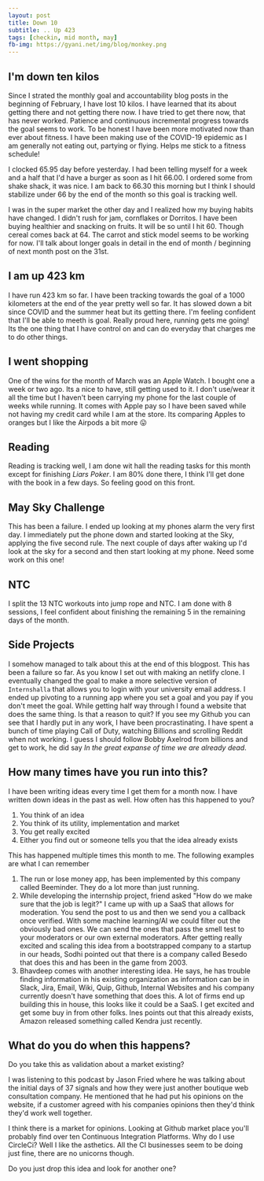 ```yaml
---
layout: post
title: Down 10
subtitle: .. Up 423
tags: [checkin, mid month, may]
fb-img: https://gyani.net/img/blog/monkey.png
---
```


## I'm down ten kilos

Since I strated the monthly goal and accountability blog posts in the beginning of February, I have lost 10 kilos. I have learned that its about getting there
and not getting there now. I have tried to get there now, that has never worked. Patience and continuous incremental progress towards the goal seems to work.
To be honest I have been more motivated now than ever about fitness. I have been making use of the COVID-19 epidemic as I am generally not eating out,
partying or flying. Helps me stick to a fitness schedule!

I clocked 65.95 day before yesterday. I had been telling myself for a week and a half that I'd have a burger as soon as I hit 66.00. I ordered some from shake shack,
it was nice. I am back to 66.30 this morning but I think I should stabilize under 66 by the end of the month so this goal is tracking well.

I was in the super market the other day and I realized how my buying habits have changed. I didn't rush for jam, cornflakes or Dorritos. I have been buying healthier
and snacking on fruits. It will be so until I hit 60. Though cereal comes back at 64. The carrot and stick model seems to be working for now. I'll talk about longer goals in detail in the end of month /  beginning of next month post on the 31st.

## I am up 423 km

I have run 423 km so far. I have been tracking towards the goal of a 1000 kilometers at the end of the year pretty well so far. It has slowed down a bit since COVID and the summer heat but its getting there. I'm feeling confident that I'll be able to meeth is goal. Really proud here, running gets me going! Its the one thing that I have control on and can do
everyday that charges me to do other things.

## I went shopping

One of the wins for the month of March was an Apple Watch. I bought one a week or two ago. Its a nice to have, still getting used to it. I don't use/wear it all the time but I haven't been carrying my phone for the last couple of weeks while running. It comes with Apple pay so I have  been saved while not having my credit card while I am at the store.
Its comparing Apples to oranges but I like the Airpods a bit more 😛

## Reading

Reading is tracking well, I am done wit hall the reading tasks for this month except for finishing *Liars Poker*. I am 80% done there, I think I'll get done with the book in a few days. So feeling good on this front.

## May Sky Challenge

This has been a failure. I ended up looking at my phones alarm the very first day. I immediately put the phone down and started looking at the Sky, applying the five second rule. The next couple of days after waking up I'd look at the sky for a second and then start looking at my phone. Need some work on this one!

## NTC

I split the 13 NTC workouts into jump rope and NTC. I am done with 8 sessions, I feel confident about finishing the remaining 5 in the remaining days of the month.

## Side Projects

I somehow managed to talk about this at the end of this blogpost. This has been a failure so far. As you know I set out with making an netlify clone. I eventually changed the goal to make a more selective version of `Internshalla` that allows you to login with your university email address. I ended up pivoting to a running app where you set a goal and you pay if you don't meet the goal. While getting half way through I found a website that does the same thing. Is that a reason to quit? If you see my Github you can see that I hardly put in any work, I have been procrastinating. I have spent a bunch of time playing Call of Duty, watching Billions and scrolling Reddit when not working. I guess I should follow Bobby Axelrod from billions and get to work, he did say *In the great expanse of time we are already dead*.

## How many times have you run into this?

I have been writing ideas every time I get them for a month now. I have written down ideas in the past as well. How often has this happened to you?

1. You think of an idea
2. You think of its utility, implementation and market
3. You get really excited
4. Either you find out or someone tells you that the idea already exists

This has happened multiple times this month to me. The following examples are what I can remember

1. The run or lose money app, has been implemented by this company called Beeminder. They do a lot more than just running.
2. While developing the internship project, friend asked "How do we make sure that the job is legit?" I came up with up a SaaS that allows for moderation. You send the post to us and then we send you a callback once verified. With some machine learning/AI we could filter out the obviously bad ones. We can send the ones that pass the smell test to your moderators
or our own external moderators. After getting really excited and scaling this idea from a bootstrapped company to a startup in our heads, Sodhi pointed out that there is a company called Besedo that does this and has been in the game from 2003.
3. Bhavdeep comes with another interesting idea. He says, he has trouble finding information in his existing organization as information can be in Slack, Jira, Email, Wiki, Quip, Github, Internal Websites and his company currently doesn't have something  that does this. A lot of firms end up building this in house, this looks like it could be a  SaaS. I get excited and get some buy in from other folks. Ines points out that this already exists, Amazon released something called Kendra just recently.

## What do you do when this happens?

Do you take this as validation about a market existing?

I was listening to this podcast by Jason Fried where he was talking about the initial days of 37 signals and how they were just another boutique web consultation company. He mentioned that he had put his opinions on the website, if a customer agreed with his companies opinions then they'd think they'd work well together.

I think there is a market for opinions. Looking at Github market place you'll probably find over ten Continuous Integration Platforms. Why do  I use CircleCi? Well I like the
asthetics. All the CI businesses seem to be doing just fine, there are no unicorns though.

Do you just drop this idea and look for another one?